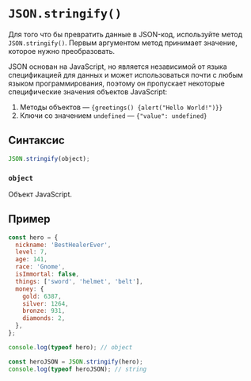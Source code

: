 # `JSON.stringify()`

Для того что бы превратить данные в JSON-код, используйте метод `JSON.stringify()`. Первым аргументом метод принимает значение, которое нужно преобразовать.

JSON основан на JavaScript, но является независимой от языка спецификацией для данных и может использоваться почти с любым языком программирования, поэтому он пропускает некоторые специфические значения объектов JavaScript:

1. Методы объектов — `{greetings() {alert("Hello World!")}}`
2. Ключи со значением `undefined` — `{"value": undefined}`

## Синтаксис

```js
JSON.stringify(object);
```

### `object`

Объект JavaScript.

## Пример

```js
const hero = {
  nickname: 'BestHealerEver',
  level: 7,
  age: 141,
  race: 'Gnome',
  isImmortal: false,
  things: ['sword', 'helmet', 'belt'],
  money: {
    gold: 6387,
    silver: 1264,
    bronze: 931,
    diamonds: 2,
  },
};

console.log(typeof hero); // object

const heroJSON = JSON.stringify(hero);
console.log(typeof heroJSON); // string
```
